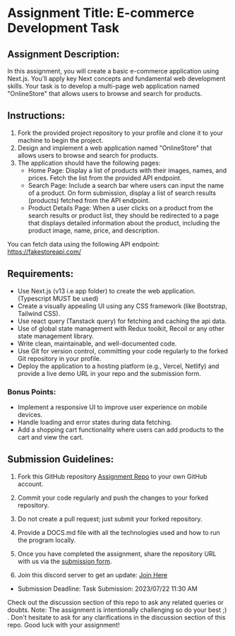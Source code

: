 # Assignment Title: E-commerce Development Task

## Assignment Description:

In this assignment, you will create a basic e-commerce application using Next.js. You'll apply key Next concepts and fundamental web development skills. Your task is to develop a multi-page web application named "OnlineStore" that allows users to browse and search for products.

## Instructions:

1. Fork the provided project repository to your profile and clone it to your machine to begin the project.
2. Design and implement a web application named "OnlineStore" that allows users to browse and search for products.
3. The application should have the following pages:
   - Home Page: Display a list of products with their images, names, and prices. Fetch the list from the provided API endpoint.
   - Search Page: Include a search bar where users can input the name of a product. On form submission, display a list of search results (products) fetched from the API endpoint.
   - Product Details Page: When a user clicks on a product from the search results or product list, they should be redirected to a page that displays detailed information about the product, including the product image, name, price, and description.

You can fetch data using the following API endpoint: https://fakestoreapi.com/

## Requirements:

- Use Next.js (v13 i.e app folder) to create the web application. (Typescript MUST be used)
- Create a visually appealing UI using any CSS framework (like Bootstrap, Tailwind CSS).
- Use react query (Tanstack query) for fetching and caching the api data.
- Use of global state management with Redux toolkit, Recoil or any other state management library.
- Write clean, maintainable, and well-documented code.
- Use Git for version control, committing your code regularly to the forked Git repository in your profile.
- Deploy the application to a hosting platform (e.g., Vercel, Netlify) and provide a live demo URL in your repo and the submission form.

### Bonus Points:

- Implement a responsive UI to improve user experience on mobile devices.
- Handle loading and error states during data fetching.
- Add a shopping cart functionality where users can add products to the cart and view the cart.

## Submission Guidelines:

1. Fork this GitHub repository [Assignment Repo](https://github.com/internsathi/frontend-assignment) to your own GitHub account.
2. Commit your code regularly and push the changes to your forked repository.
3. Do not create a pull request; just submit your forked repository.
4. Provide a DOCS.md file with all the technologies used and how to run the program locally.
5. Once you have completed the assignment, share the repository URL with us via the [submission form](https://forms.gle/r5ENHoDewE5swP9x7).

6. Join this discord server to get an update: [Join Here ](https://discord.gg/5qbGZP7V8g)

- Submission Deadline: Task Submission: 2023/07/22 11:30 AM

Check out the discussion section of this repo to ask any related queries or doubts.
Note: The assignment is intentionally challenging so do your best ;) . Don't hesitate to ask for any clarifications in the discussion section of this repo. Good luck with your assignment!
